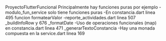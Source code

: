 ProyectoFlutterFuncional
Principalmente hay funciones puras por ejemplo
-modulo_fun_service solo tiene funciones puras
-En constancia.dart linea 495 funcion formatearValor
-reporte_actividades.dart linea 507 _buildInfoRow y 676 _formatDate
 -Uso de operaciones funcionales (map) en constancia.dart linea 471 _generarTextoConstancia
-Hay una monada compuesta en la service.dart linea 169
